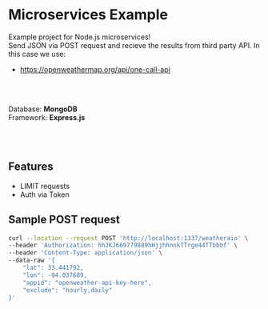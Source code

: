# Microservices Example
Example project for Node.js microservices!
<br />Send JSON via POST request and recieve the results from third party API. In this case we use:
- https://openweathermap.org/api/one-call-api

<br />
<br />



Database: **MongoDB**
<br /> Framework: **Express.js**

<br />
<br />

## Features
- LIMIT requests
- Auth via Token


## Sample POST request
```bash
curl --location --request POST 'http://localhost:1337/weatheraio' \
--header 'Authorization: hhJKJ669779889hHjjhhnnkTTrge44TTbbbf' \
--header 'Content-Type: application/json' \
--data-raw '{
    "lat": 33.441792,
    "lon": -94.037689, 
    "appid": "openweather-api-key-here",
    "exclude": "hourly,daily"
}'
```
